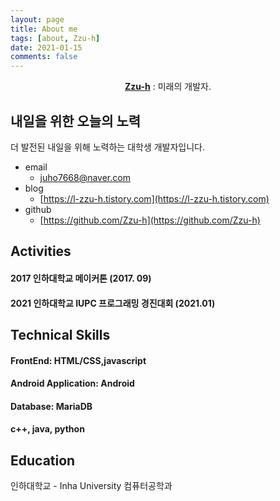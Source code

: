 ```yaml
---
layout: page
title: About me
tags: [about, Zzu-h]
date: 2021-01-15
comments: false
---
```

    
<center><a href="https://zzu-h.github.io/"><b>Zzu-h</b></a> : 미래의 개발자.</center>

## 내일을 위한 오늘의 노력
더 발전된 내일을 위해 노력하는 대학생 개발자입니다.      

- email
    - juho7668@naver.com
- blog
    - [https://l-zzu-h.tistory.com](https://l-zzu-h.tistory.com)
- github
    - [https://github.com/Zzu-h](https://github.com/Zzu-h)


## Activities
#### 2017 인하대학교 메이커톤 (2017. 09)    
#### 2021 인하대학교 IUPC 프로그래밍 경진대회 (2021.01)

## Technical Skills
#### FrontEnd: HTML/CSS,javascript
#### Android Application: Android
#### Database: MariaDB
#### c++, java, python

## Education
인하대학교 - Inha University 컴퓨터공학과
